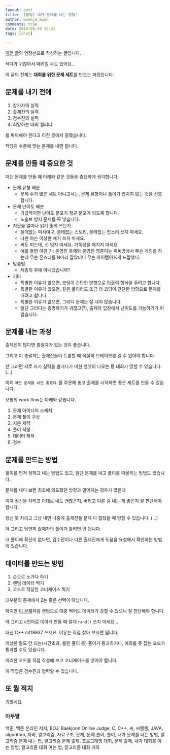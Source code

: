 ```yaml
---
layout: post
title: '[잡담] 내가 문제를 내는 방법'
author: wookje.kwon
comments: true
date: 2019-08-29 15:41
tags: [chat]

---
```


[이전 글](http://wookje.dance/2019/08/29/how-to-host-contest/)의 연장선으로 작성하는 글입니다.  

적다가 귀찮아서 때려칠 수도 있어요...  

이 글의 전제는 **대회를 위한 문제 세트**를 만드는 과정입니다.

## 문제를 내기 전에

1. 참가자의 실력  
2. 출제진의 실력  
3. 검수진의 실력  
4. 희망하는 대회 퀄리티  

를 파악해야 한다고 이전 글에서 말했습니다.

적당히 수준에 맞는 문제를 내면 됩니다.

## 문제를 만들 때 중요한 것

저는 문제를 만들 때 아래와 같은 것들을 중요하게 생각합니다.

* 문제 유형 배분  
    - 문제 수가 많은 세트 아니고서는, 문제 유형이나 풀이가 겹치지 않는 것을 선호합니다.  
* 문제 난이도 배분
    - 가급적이면 난이도 분포가 정규 분포가 되도록 합니다.
    - 노솔브 방지 문제를 꼭 넣습니다.
* 지문을 얼마나 읽기 좋게 쓰는가  
    - 쓸데없는 미사여구, 쓸데없는 스토리, 쓸데없는 잡소리 쓰지 마세요.  
    - 나만 아는 이상한 얘기 쓰지 마세요.  
    - 써도 되는데, 선 넘지 마세요. 가독성을 해치지 마세요.  
    - 예를 들면 이런 거: 운영진 욱제와 운영진 영준이는 피씨방에서 무슨 게임을 하는데 무슨 몬스터를 N마리 잡았더니 무슨 아이템이 K개 드랍했다.  
* 맞춤법  
    - 세종의 후예 아니겠습니까?  
* 기타
    - 특별한 이유가 없으면, 코딩이 간단한 방향으로 입출력 형식을 주려고 합니다.  
    - 특별한 이유가 없으면, 같은 풀이라도 조금 더 코딩이 간단한 방향으로 문제를 내려고 합니다.  
    - 특별한 이유가 없으면, 그리디 문제는 잘 내지 않습니다.  
    - 일단 그리디는 증명하기가 귀찮고(?), 출제자 입장에서 난이도를 가늠하기가 어렵습니다.  

## 문제를 내는 과정

출제진이 많다면 총괄자가 있는 것이 좋습니다.  

그리고 이 총괄자는 출제진들이 트롤할 때 적절히 브레이크를 걸 수 있어야 합니다.

안 그러면 서로 자기 실력을 뽐내다가 미친 헬셋이 나오는 등 대회가 망할 수 있습니다. (...)  

미리 `어떤 문제를 내면 좋겠다.`를 주문해 놓고 출제를 시작하면 좋은 세트를 만들 수 있습니다.  

보통의 work flow는 아래와 같습니다.  

1. 문제 아이디어 스케치  
2. 문제 풀이 구상  
3. 지문 제작  
4. 풀이 작성  
5. 데이터 제작  
6. 검수  

## 문제를 만드는 방법

풀이를 먼저 정하고 내는 방법도 있고, 일단 문제를 내고 풀이를 떠올리는 방법도 있습니다.

문제를 내다 보면 최초에 의도했던 방향과 멀어지는 경우가 많은데  

이때 정신을 차리고 이대로 내도 괜찮은지, 버리고 다른 걸 내는 게 좋은지 잘 판단해야 합니다.  

정신 못 차리고 그냥 내면 나중에 출제진들 문제 다 합쳤을 때 망할 수 있습니다. (...)  

아 그리고 당연히 출제자의 풀이가 틀리면 안 됩니다.  

내 풀이에 확신이 없다면, 검수진이나 다른 출제진에게 도움을 요청해서 확인하는 방법이 있습니다.  

## 데이터를 만드는 방법

1. 손으로 노가다 하기  
2. 랜덤 데이터 찍기  
3. 코드로 적당한 코너케이스 찍기  

대부분의 문제에서 2는 좋은 선택이 아닙니다.  

하지만 [이 문제](https://www.acmicpc.net/problem/17261)처럼 랜덤으로 대충 찍어도 데이터가 강할 수 있으니 잘 판단해야 합니다.

아 그리고 c언어로 데이터 만들 때 절대 `rand()` 쓰지 마세요...

대신 C++ mt19937 쓰세요. 이유는 직접 찾아 보시면 됩니다.  

이상한 말도 안 되는(시간초과, 틀린 풀이 등) 풀이가 통과하거나, 예외를 못 잡는 코드가 통과할 수도 있습니다.  

이러한 코드를 직접 작성해 보고 코너케이스를 넣어야 합니다.  

이 작업은 검수진과 협력할 수 있습니다.

## 또 뭘 적지

귀찮네요

### 아무말  
백준, 백준 온라인 저지, BOJ, Baekjoon Online Judge, C, C++, 씨, 씨쁠쁠, JAVA, algorithm, 자바, 알고리즘, 자료구조, 문제, 문제 풀이, 풀이, 내가 문제를 내는 방법, 알고리즘 문제 내는 법, 알고리즘 문제 출제, 프로그래밍 대회, 문제 출제, 내가 대회를 여는 방법, 알고리즘 대회 여는 법, 알고리즘 대회 개최
